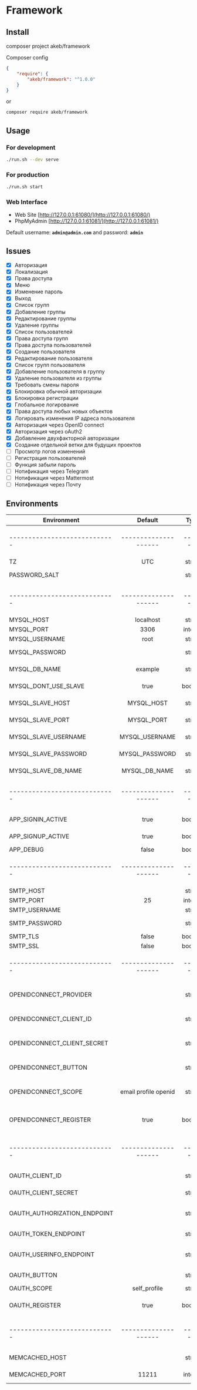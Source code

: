 # Framework

## Install

composer project akeb/framework

Composer config

```json
{
    "require": {
        "akeb/framework": "^1.0.0"
    }
}
```

or

```bash
composer require akeb/framework
```

## Usage

### For development

```bash
./run.sh --dev serve
```

### For production

```bash
./run.sh start
```

### Web Interface

- Web Site [http://127.0.0.1:61080/](http://127.0.0.1:61080/)
- PhpMyAdmin [http://127.0.0.1:61081/](http://127.0.0.1:61081/)

Default username: **```admin@admin.com```** and password: **```admin```**

## Issues

- [x] Авторизация
- [x] Локализация
- [x] Права доступа
- [x] Меню
- [x] Изменение пароль
- [x] Выход
- [x] Список групп
- [x] Добавление группы
- [x] Редактирование группы
- [x] Удаление группы
- [x] Список пользователей
- [x] Права доступа групп
- [x] Права доступа пользователей
- [x] Создание пользователя
- [x] Редактирование пользователя
- [x] Список групп пользователя
- [x] Добавление пользователя в группу
- [x] Удаление пользователя из группы
- [x] Требовать смены пароля
- [x] Блокировка обычной авторизации
- [x] Блокировка регистрации
- [x] Глобальное логирование
- [x] Права доступа любых новых объектов
- [x] Логировать изменения IP адреса пользователя
- [x] Авторизация через OpenID connect
- [x] Авторизация через oAuth2
- [x] Добавление двухфакторной авторизации
- [x] Создание отдельной ветки для будущих проектов
- [ ] Просмотр логов изменений
- [ ] Регистрация пользователей
- [ ] Функция забыли пароль
- [ ] Нотификация через Telegram
- [ ] Нотификация через Mattermost
- [ ] Нотификация через Почту

## Environments

| Environment                  |  Default             |   Type   | Description                   |
|------------------------------|:--------------------:|:--------:|-------------------------------|
| ---------------------------- | -------------------- | -------- | ----------------------------- |
| TZ                           | UTC                  | string   | Timezone                      |
| PASSWORD_SALT                |                      | string   | Password Salt                 |
| ---------------------------- | -------------------- | -------- | ----------------------------- |
| MYSQL_HOST                   | localhost            | string   | MySQL Host                    |
| MYSQL_PORT                   | 3306                 | integer  | MySQL Port                    |
| MYSQL_USERNAME               | root                 | string   | MySQL User                    |
| MYSQL_PASSWORD               |                      | string   | MySQL Password                |
| MYSQL_DB_NAME                | example              | string   | MySQL DB Name                 |
| MYSQL_DONT_USE_SLAVE         | true                 | boolean  | MySQL Dont Use Slave          |
| MYSQL_SLAVE_HOST             | MYSQL_HOST           | string   | MySQL Slave Host              |
| MYSQL_SLAVE_PORT             | MYSQL_PORT           | string   | MySQL Slave Port              |
| MYSQL_SLAVE_USERNAME         | MYSQL_USERNAME       | string   | MySQL Slave User              |
| MYSQL_SLAVE_PASSWORD         | MYSQL_PASSWORD       | string   | MySQL Slave Password          |
| MYSQL_SLAVE_DB_NAME          | MYSQL_DB_NAME        | string   | MySQL Slave DB Name           |
| ---------------------------- | -------------------- | -------- | ----------------------------- |
| APP_SIGNIN_ACTIVE            | true                 | boolean  | App Sign In Active            |
| APP_SIGNUP_ACTIVE            | true                 | boolean  | App Sign Up Active            |
| APP_DEBUG                    | false                | boolean  | App Debug                     |
| ---------------------------- | -------------------- | -------- | ----------------------------- |
| SMTP_HOST                    |                      | string   | SMTP Host                     |
| SMTP_PORT                    | 25                   | integer  | SMTP Port                     |
| SMTP_USERNAME                |                      | string   | SMTP User                     |
| SMTP_PASSWORD                |                      | string   | SMTP Password                 |
| SMTP_TLS                     | false                | boolean  | SMTP TLS                      |
| SMTP_SSL                     | false                | boolean  | SMTP SSL                      |
| ---------------------------- | -------------------- | -------- | ----------------------------- |
| OPENIDCONNECT_PROVIDER       |                      | string   | OpenID Connect Provider URL   |
| OPENIDCONNECT_CLIENT_ID      |                      | string   | OpenID Connect Client Id      |
| OPENIDCONNECT_CLIENT_SECRET  |                      | string   | OpenID Connect Client Secret  |
| OPENIDCONNECT_BUTTON         |                      | string   | OpenID Connect Button Title   |
| OPENIDCONNECT_SCOPE          | email profile openid | string   | OpenID Connect Scope          |
| OPENIDCONNECT_REGISTER       | true                 | boolean  | OpenID Connect Register Allow |
| ---------------------------- | -------------------- | -------- | ----------------------------- |
| OAUTH_CLIENT_ID              |                      | string   | OAuth Client Id               |
| OAUTH_CLIENT_SECRET          |                      | string   | OAuth Client Secret           |
| OAUTH_AUTHORIZATION_ENDPOINT |                      | string   | OAuth Authorization Endpoint  |
| OAUTH_TOKEN_ENDPOINT         |                      | string   | OAuth Token Endpoint          |
| OAUTH_USERINFO_ENDPOINT      |                      | string   | OAuth Userinfo Endpoint       |
| OAUTH_BUTTON                 |                      | string   | OAuth Button Title            |
| OAUTH_SCOPE                  | self_profile         | string   | OAuth Scope                   |
| OAUTH_REGISTER               | true                 | boolean  | OAuth Register Allow          |
| ---------------------------- | -------------------- | -------- | ----------------------------- |
| MEMCACHED_HOST               |                      | string   | Memcached Host                |
| MEMCACHED_PORT               | 11211                | integer  | Memcached Port                |
